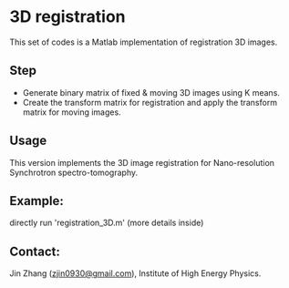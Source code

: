 # 3D registration
This set of codes is a Matlab implementation of registration 3D images. 

Step
-----------
- Generate binary matrix of fixed & moving 3D images using K means.
- Create the transform matrix for registration and apply the transform matrix for moving images.

Usage
-----------
This version implements the 3D image registration for Nano-resolution Synchrotron spectro-tomography.

Example:
-----------
directly run 'registration_3D.m' (more details inside)

Contact:
-----------
Jin Zhang (zjin0930@gmail.com), Institute of High Energy Physics.
